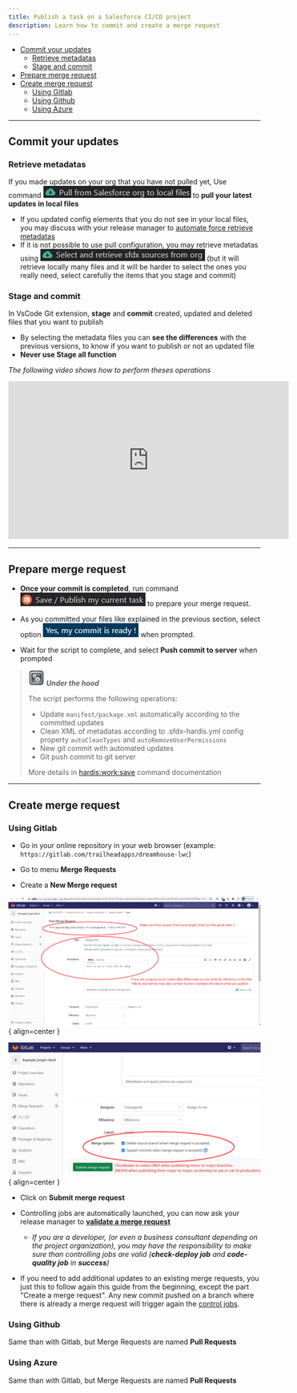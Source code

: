```yaml
---
title: Publish a task on a Salesforce CI/CD project
description: Learn how to commit and create a merge request
---
```

<!-- markdownlint-disable MD013 -->

- [Commit your updates](#commit-your-updates)
  - [Retrieve metadatas](#retrieve-metadatas)
  - [Stage and commit](#stage-and-commit)
- [Prepare merge request](#prepare-merge-request)
- [Create merge request](#create-merge-request)
  - [Using Gitlab](#using-gitlab)
  - [Using Github](#using-github)
  - [Using Azure](#using-azure)

___

## Commit your updates

### Retrieve metadatas

If you made updates on your org that you have not pulled yet, Use command ![Pull from org button](assets/images/btn-pull-from-org.jpg) to **pull your latest updates in local files**

- If you updated config elements that you do not see in your local files, you may discuss with your release manager to [automate force retrieve metadatas](salesforce-ci-cd-retrieve.md)
- If it is not possible to use pull configuration, you may retrieve metadatas using ![Select and retrieve button](assets/images/btn-select-retrieve.jpg) (but it will retrieve locally many files and it will be harder to select the ones you really need, select carefully the items that you stage and commit)

### Stage and commit

In VsCode Git extension, **stage** and **commit** created, updated and deleted files that you want to publish

- By selecting the metadata files you can **see the differences** with the previous versions, to know if you want to publish or not an updated file
- **Never use Stage all function**

_The following video shows how to perform theses operations_

<div style="text-align:center"><iframe width="560" height="315" src="https://www.youtube.com/embed/Ik6whtflmfY" title="YouTube video player" frameborder="0" allow="accelerometer; autoplay; clipboard-write; encrypted-media; gyroscope; picture-in-picture" allowfullscreen></iframe></div>

___

## Prepare merge request

- **Once your commit is completed**, run command ![Save / publish my current task button](assets/images/btn-save-publish-task.jpg) to prepare your merge request.

- As you committed your files like explained in the previous section, select option ![Message my commit is ready](assets/images/msg-commit-ready.jpg) when prompted.

- Wait for the script to complete, and select **Push commit to server** when prompted

> ![Under the hood](assets/images/engine.png) **_Under the hood_**
>
> The script performs the following operations:
>
> - Update `manifest/package.xml` automatically according to the committed updates
> - Clean XML of metadatas according to .sfdx-hardis.yml config property `autoCleanTypes` and `autoRemoveUserPermissions`
> - New git commit with automated updates
> - Git push commit to git server
> 
> More details in [hardis:work:save](https://hardisgroupcom.github.io/sfdx-hardis/hardis/work/save/) command documentation

___

## Create merge request

### Using Gitlab

- Go in your online repository in your web browser (example: `https://gitlab.com/trailheadapps/dreamhouse-lwc`)

- Go to menu **Merge Requests**

- Create a **New Merge request**

![](assets/images/merge-request-1.jpg){ align=center }

![](assets/images/merge-request-2.jpg){ align=center }

- Click on **Submit merge request**

- Controlling jobs are automatically launched, you can now ask your release manager to [**validate a merge request**](salesforce-ci-cd-validate-merge-request.md)
  - _If you are a developer, (or even a business consultant depending on the project organization), you may have the responsibility to make sure than controlling jobs are valid (**check-deploy job** and **code-quality job** in **success**)_

- If you need to add additional updates to an existing merge requests, you just this to follow again this guide from the beginning, except the part "Create a merge request". Any new commit pushed on a branch where there is already a merge request will trigger again the [control jobs](salesforce-ci-cd-validate-merge-request.md#control-jobs). 

### Using Github

Same than with Gitlab, but Merge Requests are named **Pull Requests**

### Using Azure

Same than with Gitlab, but Merge Requests are named **Pull Requests**
